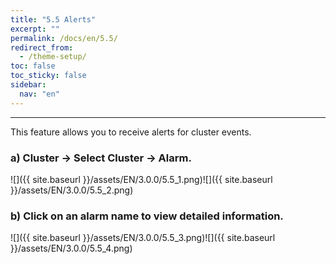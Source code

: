 ```yaml
---
title: "5.5 Alerts"
excerpt: ""
permalink: /docs/en/5.5/
redirect_from:
  - /theme-setup/
toc: false
toc_sticky: false
sidebar:
  nav: "en"
---
```



---

This feature allows you to receive alerts for cluster events.

### a\) Cluster → Select Cluster → Alarm.
![]({{ site.baseurl }}/assets/EN/3.0.0/5.5_1.png)![]({{ site.baseurl }}/assets/EN/3.0.0/5.5_2.png)

### b\) Click on an alarm name to view detailed information.
![]({{ site.baseurl }}/assets/EN/3.0.0/5.5_3.png)![]({{ site.baseurl }}/assets/EN/3.0.0/5.5_4.png)
